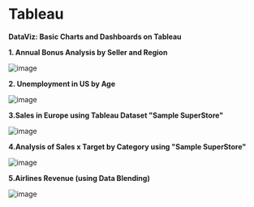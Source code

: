 # Tableau

**DataViz: Basic Charts and Dashboards on Tableau**


**1. Annual Bonus Analysis by Seller and Region**

![image](https://user-images.githubusercontent.com/64870434/90909510-361d6e80-e3ac-11ea-87c6-aefce9247cea.png)


**2. Unemployment in US by Age**

![image](https://user-images.githubusercontent.com/64870434/90909933-ebe8bd00-e3ac-11ea-8961-08c73da37ce6.png)


**3.Sales in Europe using Tableau Dataset "Sample SuperStore"**

![image](https://user-images.githubusercontent.com/64870434/90911237-0de33f00-e3af-11ea-8c3f-d1309e34e56e.png)


**4.Analysis of Sales x Target by Category using "Sample SuperStore"**

![image](https://user-images.githubusercontent.com/64870434/90929529-4abf2e00-e3cf-11ea-8bd5-e988c557c289.png)


**5.Airlines Revenue (using Data Blending)**

![image](https://user-images.githubusercontent.com/64870434/90909326-f8204a80-e3ab-11ea-88c5-1c6daff3e48e.png)
